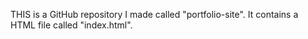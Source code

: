 THIS is a GitHub repository I made called "portfolio-site".
It contains a HTML file called "index.html".
